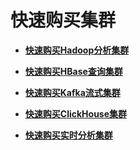 # 快速购买集群<a name="mrs_01_24297"></a>

-   **[快速购买Hadoop分析集群](快速购买Hadoop分析集群.md)**  

-   **[快速购买HBase查询集群](快速购买HBase查询集群.md)**  

-   **[快速购买Kafka流式集群](快速购买Kafka流式集群.md)**  

-   **[快速购买ClickHouse集群](快速购买ClickHouse集群.md)**  

-   **[快速购买实时分析集群](快速购买实时分析集群.md)**  



